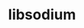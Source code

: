 ---
title: "libsodium"
layout: cache
categories: [package, develop-2024-11-03]
meta: {"versions": ["1.0.20"], "compilers": ["cce@=15.0.1", "gcc@=11.1.0", "gcc@=11.4.0", "gcc@=7.3.1", "gcc@=7.5.0", "gcc@=9.4.0", "oneapi@=2024.2.1"], "oss": ["amzn2", "rhel8", "ubuntu18.04", "ubuntu20.04", "ubuntu22.04"], "platforms": ["linux"], "targets": ["aarch64", "neoverse_n1", "neoverse_v1", "neoverse_v2", "ppc64le", "x86_64_v3", "zen4"], "stacks": ["aws-isc", "aws-isc-aarch64", "data-vis-sdk", "e4s", "e4s-cray-rhel", "e4s-neoverse-v2", "e4s-neoverse_v1", "e4s-oneapi", "e4s-power", "radiuss", "root"], "num_specs": 11, "num_specs_by_stack": {"aws-isc-aarch64": 2, "root": 11, "aws-isc": 1, "e4s-cray-rhel": 1, "e4s-power": 1, "radiuss": 1, "data-vis-sdk": 1, "e4s-neoverse_v1": 1, "e4s-neoverse-v2": 1, "e4s": 1, "e4s-oneapi": 1}}
spec_details: [{"hash": "ehs7bts6hd3s43eljw5bf7h2aqojpyee", "compiler": "gcc@=7.3.1", "versions": ["1.0.20"], "os": "amzn2", "platform": "linux", "target": "aarch64", "variants": ["build_system=autotools"], "stacks": ["aws-isc-aarch64", "root"], "size": "-", "tarball": "https://binaries.spack.io/develop-2024-11-03/build_cache/linux-amzn2-aarch64/gcc-7.3.1/libsodium-1.0.20/linux-amzn2-aarch64-gcc-7.3.1-libsodium-1.0.20-ehs7bts6hd3s43eljw5bf7h2aqojpyee.spack"}, {"hash": "5tn5aacjoakvpkaak75jlhawwew7qvwn", "compiler": "gcc@=7.3.1", "versions": ["1.0.20"], "os": "amzn2", "platform": "linux", "target": "neoverse_n1", "variants": ["build_system=autotools"], "stacks": ["aws-isc-aarch64", "root"], "size": "-", "tarball": "https://binaries.spack.io/develop-2024-11-03/build_cache/linux-amzn2-neoverse_n1/gcc-7.3.1/libsodium-1.0.20/linux-amzn2-neoverse_n1-gcc-7.3.1-libsodium-1.0.20-5tn5aacjoakvpkaak75jlhawwew7qvwn.spack"}, {"hash": "ohzu6pvarhbyahgncefegzvg2kvklbo5", "compiler": "gcc@=7.3.1", "versions": ["1.0.20"], "os": "amzn2", "platform": "linux", "target": "x86_64_v3", "variants": ["build_system=autotools"], "stacks": ["root", "aws-isc"], "size": "-", "tarball": "https://binaries.spack.io/develop-2024-11-03/build_cache/linux-amzn2-x86_64_v3/gcc-7.3.1/libsodium-1.0.20/linux-amzn2-x86_64_v3-gcc-7.3.1-libsodium-1.0.20-ohzu6pvarhbyahgncefegzvg2kvklbo5.spack"}, {"hash": "cgiidogg6a2g7xbhjcjuk5mceoy6ul76", "compiler": "cce@=15.0.1", "versions": ["1.0.20"], "os": "rhel8", "platform": "linux", "target": "zen4", "variants": ["build_system=autotools"], "stacks": ["e4s-cray-rhel", "root"], "size": "-", "tarball": "https://binaries.spack.io/develop-2024-11-03/build_cache/linux-rhel8-zen4/cce-15.0.1/libsodium-1.0.20/linux-rhel8-zen4-cce-15.0.1-libsodium-1.0.20-cgiidogg6a2g7xbhjcjuk5mceoy6ul76.spack"}, {"hash": "5tq3v4cnfgd6m44sz42cpdmndkm632sm", "compiler": "gcc@=9.4.0", "versions": ["1.0.20"], "os": "ubuntu20.04", "platform": "linux", "target": "ppc64le", "variants": ["build_system=autotools"], "stacks": ["root", "e4s-power"], "size": "-", "tarball": "https://binaries.spack.io/develop-2024-11-03/build_cache/linux-ubuntu20.04-ppc64le/gcc-9.4.0/libsodium-1.0.20/linux-ubuntu20.04-ppc64le-gcc-9.4.0-libsodium-1.0.20-5tq3v4cnfgd6m44sz42cpdmndkm632sm.spack"}, {"hash": "74wyu3x6efi3hyzc4chggpafcrpxd6gc", "compiler": "gcc@=7.5.0", "versions": ["1.0.20"], "os": "ubuntu18.04", "platform": "linux", "target": "x86_64_v3", "variants": ["build_system=autotools"], "stacks": ["radiuss", "root"], "size": "-", "tarball": "https://binaries.spack.io/develop-2024-11-03/build_cache/linux-ubuntu18.04-x86_64_v3/gcc-7.5.0/libsodium-1.0.20/linux-ubuntu18.04-x86_64_v3-gcc-7.5.0-libsodium-1.0.20-74wyu3x6efi3hyzc4chggpafcrpxd6gc.spack"}, {"hash": "yhhbuxsocvghdsxky4dero3pdli2c2uv", "compiler": "gcc@=11.1.0", "versions": ["1.0.20"], "os": "ubuntu20.04", "platform": "linux", "target": "x86_64_v3", "variants": ["build_system=autotools"], "stacks": ["data-vis-sdk", "root"], "size": "-", "tarball": "https://binaries.spack.io/develop-2024-11-03/build_cache/linux-ubuntu20.04-x86_64_v3/gcc-11.1.0/libsodium-1.0.20/linux-ubuntu20.04-x86_64_v3-gcc-11.1.0-libsodium-1.0.20-yhhbuxsocvghdsxky4dero3pdli2c2uv.spack"}, {"hash": "wgwykpdbygv3dzicetrxtn5fq3wpsncf", "compiler": "gcc@=11.4.0", "versions": ["1.0.20"], "os": "ubuntu22.04", "platform": "linux", "target": "neoverse_v1", "variants": ["build_system=autotools"], "stacks": ["e4s-neoverse_v1", "root"], "size": "-", "tarball": "https://binaries.spack.io/develop-2024-11-03/build_cache/linux-ubuntu22.04-neoverse_v1/gcc-11.4.0/libsodium-1.0.20/linux-ubuntu22.04-neoverse_v1-gcc-11.4.0-libsodium-1.0.20-wgwykpdbygv3dzicetrxtn5fq3wpsncf.spack"}, {"hash": "f4zesr3wpfndndyiypclaixfk4egrqww", "compiler": "gcc@=11.4.0", "versions": ["1.0.20"], "os": "ubuntu22.04", "platform": "linux", "target": "neoverse_v2", "variants": ["build_system=autotools"], "stacks": ["e4s-neoverse-v2", "root"], "size": "-", "tarball": "https://binaries.spack.io/develop-2024-11-03/build_cache/linux-ubuntu22.04-neoverse_v2/gcc-11.4.0/libsodium-1.0.20/linux-ubuntu22.04-neoverse_v2-gcc-11.4.0-libsodium-1.0.20-f4zesr3wpfndndyiypclaixfk4egrqww.spack"}, {"hash": "7mzzksgst6qnal6fo3huxeabnbr2lvgx", "compiler": "gcc@=11.4.0", "versions": ["1.0.20"], "os": "ubuntu22.04", "platform": "linux", "target": "x86_64_v3", "variants": ["build_system=autotools"], "stacks": ["e4s", "root"], "size": "-", "tarball": "https://binaries.spack.io/develop-2024-11-03/build_cache/linux-ubuntu22.04-x86_64_v3/gcc-11.4.0/libsodium-1.0.20/linux-ubuntu22.04-x86_64_v3-gcc-11.4.0-libsodium-1.0.20-7mzzksgst6qnal6fo3huxeabnbr2lvgx.spack"}, {"hash": "wmtnhpazki7bndrav2xd63lb6pb33dch", "compiler": "oneapi@=2024.2.1", "versions": ["1.0.20"], "os": "ubuntu22.04", "platform": "linux", "target": "x86_64_v3", "variants": ["build_system=autotools"], "stacks": ["e4s-oneapi", "root"], "size": "-", "tarball": "https://binaries.spack.io/develop-2024-11-03/build_cache/linux-ubuntu22.04-x86_64_v3/oneapi-2024.2.1/libsodium-1.0.20/linux-ubuntu22.04-x86_64_v3-oneapi-2024.2.1-libsodium-1.0.20-wmtnhpazki7bndrav2xd63lb6pb33dch.spack"}]
---